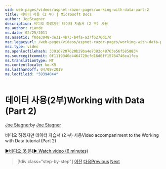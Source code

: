 ```yaml
---
uid: web-pages/videos/aspnet-razor-pages/working-with-data-part-2
title: 데이터 사용 (2 부) | Microsoft Docs
author: JoeStagner
description: 비디오 하겠지만 데이터 자습서 (2 부) 사용
ms.author: riande
ms.date: 02/25/2011
ms.assetid: f0de3048-de31-4b73-b4fa-a27f6276d17d
msc.legacyurl: /web-pages/videos/aspnet-razor-pages/working-with-data-part-2
msc.type: video
ms.openlocfilehash: 330167207620b29ba4e7382c48763e56f5858834
ms.sourcegitcommit: 0f1119340e4464720cfd16d0ff15764746ea1fea
ms.translationtype: MT
ms.contentlocale: ko-KR
ms.lasthandoff: 04/09/2019
ms.locfileid: "59394044"
---
```

# <a name="working-with-data-part-2"></a><span data-ttu-id="f67f2-103">데이터 사용(2부)</span><span class="sxs-lookup"><span data-stu-id="f67f2-103">Working with Data (Part 2)</span></span>

<span data-ttu-id="f67f2-104">[Joe Stagner](https://github.com/JoeStagner)</span><span class="sxs-lookup"><span data-stu-id="f67f2-104">by [Joe Stagner](https://github.com/JoeStagner)</span></span>

<span data-ttu-id="f67f2-105">비디오 하겠지만 데이터 자습서 (2 부) 사용</span><span class="sxs-lookup"><span data-stu-id="f67f2-105">Video accompaniment to the Working with Data tutorial (Part 2)</span></span>

[<span data-ttu-id="f67f2-106">&#9654;비디오 (6 분)</span><span class="sxs-lookup"><span data-stu-id="f67f2-106">&#9654; Watch video (6 minutes)</span></span>](https://channel9.msdn.com/Blogs/ASP-NET-Site-Videos/working-with-data-part-2)

> [!div class="step-by-step"]
> <span data-ttu-id="f67f2-107">[이전](working-with-data-part-1.md)
> [다음](displaying-data-in-a-grid.md)</span><span class="sxs-lookup"><span data-stu-id="f67f2-107">[Previous](working-with-data-part-1.md)
[Next](displaying-data-in-a-grid.md)</span></span>
